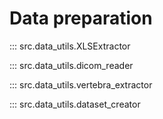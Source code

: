 # Data preparation

::: src.data_utils.XLSExtractor

::: src.data_utils.dicom_reader

::: src.data_utils.vertebra_extractor

::: src.data_utils.dataset_creator
